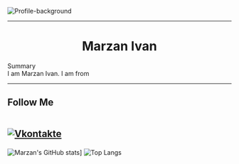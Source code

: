 
![Profile-background](https://user-images.githubusercontent.com/87321166/213821475-48af1de4-f155-4078-befc-f5909b4d1e84.jpg)
<hr>
<h1 align="center">Marzan Ivan</h1>
Summary<br>
I am Marzan Ivan. I am from 
<hr>
<h2>Follow Me
<br>
<br>

[![Vkontakte](https://img.shields.io/badge/-Vkontakte-090909?style=for-the-badge&logo=Vk&logoColor=4F7DB3)](https://vk.com/id345515444)

</h2>

![Marzan's GitHub stats](https://github-readme-stats.vercel.app/api?username=MarzanIvan&theme=dark)]
![Top Langs](https://github-readme-stats.vercel.app/api/top-langs/?username=MarzanIvan&exclude_repo=github-readme-stats,anuraghazra.github.io)
